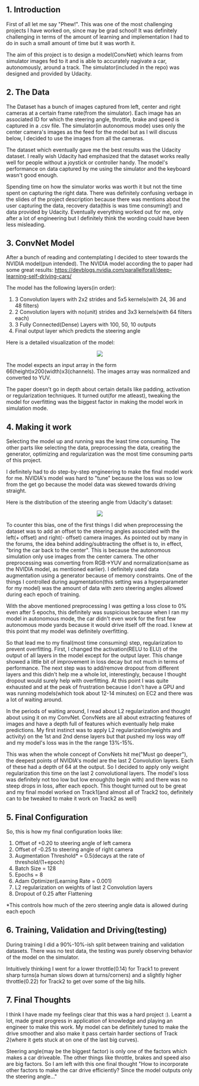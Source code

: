 
## 1. Introduction

First of all let me say "Phew!". This was one of the most challenging projects I have worked on, since may be grad school! It was definitely challenging in terms of the amount of learning and implementation I had to do in such a small amount of time but it was worth it.

The aim of this project is to design a model(ConvNet) which learns from simulator images fed to it and is able to accurately nagivate a car, autonomously, around a track. The simulator(included in the repo) was designed and provided by Udacity.

## 2. The Data

The Dataset has a bunch of images captured from left, center and right cameras at a certain frame rate(from the simulator). Each image has an associated ID for which the steering angle, throttle, brake and speed is captured in a .csv file. The simulator(in autonomous mode) uses only the center camera's images as the feed for the model but as I will discuss below, I decided to use the images from all the cameras.

The dataset which eventually gave me the best results was the Udacity dataset. I really wish Udacity had emphasized that the dataset works really well for people without a joystick or controller handy. The model's performance on data captured by me using the simulator and the keyboard wasn't good enough.

Spending time on how the simulator works was worth it but not the time spent on capturing the right data. There was definitely confusing verbage in the slides of the project description because there was mentions about the user capturing the data, recovery data(this is was time consuming!) and data provided by Udacity. Eventually everything worked out for me, only after a lot of engineering but I definitely think the wording could have been less misleading.

## 3. ConvNet Model

After a bunch of reading and contemplating I decided to steer towards the NVIDIA model(pun intended). The NVIDIA model according the to paper had some great results: https://devblogs.nvidia.com/parallelforall/deep-learning-self-driving-cars/

The model has the following layers(in order):

1. 3 Convolution layers with 2x2 strides and 5x5 kernels(with 24, 36 and 48 filters)
2. 2 Convolution layers with no(unit) strides and 3x3 kernels(with 64 filters each)
3. 3 Fully Connected(Dense) Layers with 100, 50, 10 outputs
4. Final output layer which predicts the steering angle

Here is a detailed visualization of the model:
<p align="center">
  <img src="https://devblogs.nvidia.com/parallelforall/wp-content/uploads/2016/08/cnn-architecture-624x890.png">
</p>

The model expects an input array in the form 66(height)x200(width)x3(channels). The images array was normalized and converted to YUV.

The paper doesn't go in depth about certain details like padding, activation or regularization techniques. It turned out(for me atleast), tweaking the model for overfitting was the biggest factor in making the model work in simulation mode.


## 4. Making it work

Selecting the model up and running was the least time consuming. The other parts like selecting the data, preprocessing the data, creating the generator, optimizing and regularization was the most time consuming parts of this project.

I definitely had to do step-by-step engineering to make the final model work for me. NVIDIA's model was hard to "tune" because the loss was so low from the get go because the model data was skewed towards driving straight.

Here is the distribution of the steering angle from Udacity's dataset:

<p align="center">
  <img src="https://s28.postimg.org/4bbqt2sil/Screen_Shot_2017_01_28_at_8_30_06_PM.png">
</p>
  
To counter this bias, one of the first things I did when preprocessing the dataset was to add an offset to the steering angles associated with the left(+ offset) and right(- offset) camera images. As pointed out by many in the forums, the idea behind adding/subtracting the offset is to, in effect, "bring the car back to the center". This is because the autonomous simulation only use images from the center camera. The other preprocessing was converting from RGB->YUV and normalization(same as the NVIDIA model, as mentioned earlier). I definitely used data augmentation using a generator because of memory constraints. One of the things I controlled during augmentation(this setting was a hyperparameter for my model) was the amount of data with zero steering angles allowed during each epoch of training.

With the above mentioned preprocessing I was getting a loss close to 0% even after 5 epochs, this definitely was suspicious because when I ran my model in autonomous mode, the car didn't even work for the first few autonomous mode yards because it would drive itself off the road. I knew at this point that my model was definitely overfitting.

So that lead me to my final(most time consuming) step, regularization to prevent overfitting. First, I changed the activation(RELU to ELU) of the output of all layers in the model except for the output layer. This change showed a little bit of improvement in loss decay but not much in terms of performance. The next step was to add/remove dropout from different layers and this didn't help me a whole lot, interestingly, because I thought dropout would surely help with overfitting. At this point I was quite exhausted and at the peak of frustration because I don't have a GPU and was running models(which took about 12-14 minutes) on EC2 and there was a lot of waiting around.

In the periods of waiting around, I read about L2 regularization and thought about using it on my ConvNet. ConvNets are all about extracting features of images and have a depth full of features which eventually help make predictions. My first instinct was to apply L2 regularization(weights and activity) on the 1st and 2nd dense layers but that pushed my loss way off and my model's loss was in the the range 13%-15%.

This was when the whole concept of ConvNets hit me("Must go deeper"), the deepest points of NVIDIA's model are the last 2 Convolution layers. Each of these had a depth of 64 at the output. So I decided to apply only weight regularization this time on the last 2 convolutional layers. The model's loss was definitely not too low but low enough(to begin with) and there was no steep drops in loss, after each epoch. This thought turned out to be great and my final model worked on Track1(and almost all of Track2 too, definitely can to be tweaked to make it work on Track2 as well)


## 5. Final Configuration

So, this is how my final configuration looks like:

1. Offset of +0.20 to steering angle of left camera
2. Offset of -0.25 to steering angle of right camera
3. Augmentation Threshold* = 0.5(decays at the rate of threshold/(1+epoch)
4. Batch Size = 128
6. Epochs = 8
7. Adam Optimizer(Learning Rate = 0.001)
8. L2 regularization on weights of last 2 Convolution layers
9. Dropout of 0.25 after Flattening

*This controls how much of the zero steering angle data is allowed during each epoch

## 6. Training, Validation and Driving(testing)

During training I did a 90%-10%-ish split between training and validation datasets. There was no test data, the testing was purely observing behavior of the model on the simulator.

Intuitively thinking I went for a lower throttle(0.14) for Track1 to prevent sharp turns(a human slows down at turns/corners) and a slightly higher throttle(0.22) for Track2 to get over some of the big hills.

## 7. Final Thoughts

I think I have made my feelings clear that this was a hard project :). Learnt a lot, made great progress in application of knowledge and playing an engineer to make this work. My model can be definitely tuned to make the drive smoother and also make it pass certain harder sections of Track 2(where it gets stuck at on one of the last big curves).

Steering angle(may be the biggest factor) is only one of the factors which makes a car driveable. The other things like throttle, brakes and speed also are big factors. So I am left with this one final thought "How to incorporate other factors to make the car drive efficiently? Since the model outputs only the steering angle..."
